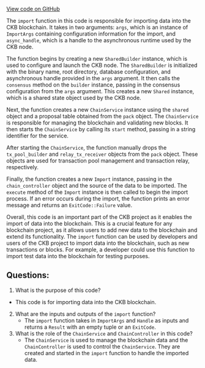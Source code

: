 [View code on GitHub](https://github.com/nervosnetwork/ckb/blob/develop/ckb-bin/src/subcommand/import.rs)

The `import` function in this code is responsible for importing data into the CKB blockchain. It takes in two arguments: `args`, which is an instance of `ImportArgs` containing configuration information for the import, and `async_handle`, which is a handle to the asynchronous runtime used by the CKB node.

The function begins by creating a new `SharedBuilder` instance, which is used to configure and launch the CKB node. The `SharedBuilder` is initialized with the binary name, root directory, database configuration, and asynchronous handle provided in the `args` argument. It then calls the `consensus` method on the `builder` instance, passing in the consensus configuration from the `args` argument. This creates a new `Shared` instance, which is a shared state object used by the CKB node.

Next, the function creates a new `ChainService` instance using the `shared` object and a proposal table obtained from the `pack` object. The `ChainService` is responsible for managing the blockchain and validating new blocks. It then starts the `ChainService` by calling its `start` method, passing in a string identifier for the service.

After starting the `ChainService`, the function manually drops the `tx_pool_builder` and `relay_tx_receiver` objects from the `pack` object. These objects are used for transaction pool management and transaction relay, respectively.

Finally, the function creates a new `Import` instance, passing in the `chain_controller` object and the source of the data to be imported. The `execute` method of the `Import` instance is then called to begin the import process. If an error occurs during the import, the function prints an error message and returns an `ExitCode::Failure` value.

Overall, this code is an important part of the CKB project as it enables the import of data into the blockchain. This is a crucial feature for any blockchain project, as it allows users to add new data to the blockchain and extend its functionality. The `import` function can be used by developers and users of the CKB project to import data into the blockchain, such as new transactions or blocks. For example, a developer could use this function to import test data into the blockchain for testing purposes.
## Questions:
 1. What is the purpose of this code?
   - This code is for importing data into the CKB blockchain.
2. What are the inputs and outputs of the `import` function?
   - The `import` function takes in `ImportArgs` and `Handle` as inputs and returns a `Result` with an empty tuple or an `ExitCode`.
3. What is the role of the `ChainService` and `ChainController` in this code?
   - The `ChainService` is used to manage the blockchain data and the `ChainController` is used to control the `ChainService`. They are created and started in the `import` function to handle the imported data.

